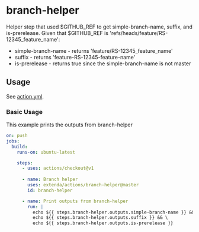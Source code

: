 # branch-helper

Helper step that used $GITHUB_REF to get simple-branch-name, suffix, and is-prerelease.
Given that $GITHUB_REF is 'refs/heads/feature/RS-12345_feature_name':
 * simple-branch-name - returns 'feature/RS-12345_feature_name'
 * suffix - returns 'feature-RS-12345-feature-name'
 * is-prerelease - returns true since the simple-branch-name is not master

## Usage

See [action.yml](action.yml).

### Basic Usage

This example prints the outputs from branch-helper

```yaml
on: push
jobs:
  build:
    runs-on: ubuntu-latest

    steps:
      - uses: actions/checkout@v1      
    
      - name: Branch helper
        uses: extenda/actions/branch-helper@master
        id: branch-helper

      - name: Print outputs from branch-helper
        run: |
          echo ${{ steps.branch-helper.outputs.simple-branch-name }} && \
          echo ${{ steps.branch-helper.outputs.suffix }} && \
          echo ${{ steps.branch-helper.outputs.is-prerelease }}
```
